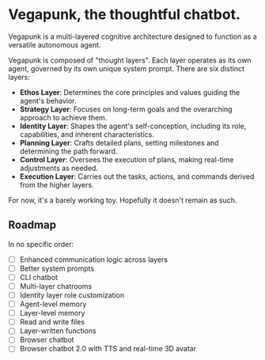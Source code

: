 # Vegapunk, the thoughtful chatbot.

Vegapunk is a multi-layered cognitive architecture designed to function as a versatile autonomous agent.

Vegapunk is composed of "thought layers". Each layer operates as its own agent, governed by its own unique system prompt. There are six distinct layers:

- **Ethos Layer**: Determines the core principles and values guiding the agent's behavior.
- **Strategy Layer**: Focuses on long-term goals and the overarching approach to achieve them.
- **Identity Layer**: Shapes the agent's self-conception, including its role, capabilities, and inherent characteristics.
- **Planning Layer**: Crafts detailed plans, setting milestones and determining the path forward.
- **Control Layer**: Oversees the execution of plans, making real-time adjustments as needed.
- **Execution Layer**: Carries out the tasks, actions, and commands derived from the higher layers.

For now, it's a barely working toy. Hopefully it doesn't remain as such.

## Roadmap

In no specific order:

- [ ] Enhanced communication logic across layers
- [ ] Better system prompts
- [ ] CLI chatbot
- [ ] Multi-layer chatrooms
- [ ] Identity layer role customization
- [ ] Agent-level memory
- [ ] Layer-level memory
- [ ] Read and write files
- [ ] Layer-written functions
- [ ] Browser chatbot
- [ ] Browser chatbot 2.0 with TTS and real-time 3D avatar
